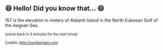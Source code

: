 ## 😄 Hello! Did you know that... 😄
157 is the elevation in meters of Atalanti Island in the North Euboean Gulf of the Aegean Sea.

<sup>(come back in 5 minutes for the next trivia)</sup>


<sup>Credits: http://numbersapi.com</sup>
